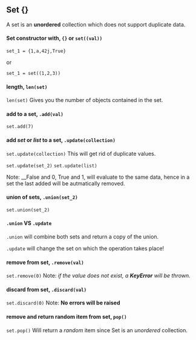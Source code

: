 ## Set {}
A set is an __unordered__ collection which does not support duplicate data.

#### Set constructor with, `{}` or  `set((val))`
`set_1 = {1,a,42j,True}`

or

`set_1 = set((1,2,3))`

#### length, `len(set)`
`len(set)` Gives you the number of objects contained in the set.
#### add to a set, `.add(val)`
`set.add(7)`
#### add _set_ or _list_ to a set, `.update(collection)`
`set.update(collection)` This will get rid of duplicate values.

`set.update(set_2)`  `set.update(list)`

Note: __False and 0, True and 1, will evaluate to the same data, hence in a set the last added will be autmatically removed.
#### union of sets, `.union(set_2)`
`set.union(set_2)`
#### `.union` VS `.update`
`.union` will combine both sets and return a copy of the union.

`.update` will change the set on which the operation takes place!
#### remove from set, `.remove(val)`
`set.remove(0)` Note: _if the value does not exist, a __KeyError__ will be thrown._
#### discard from set, `.discard(val)`
`set.discard(0)` Note: __No errors will be raised__
#### remove and return __random__ item from set, `pop()`
`set.pop()` Will return a _random_ item since Set is an _unordered_ collection.
